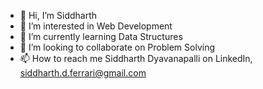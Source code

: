 - 👋 Hi, I’m Siddharth
- 👀 I’m interested in Web Development
- 🌱 I’m currently learning Data Structures
- 💞️ I’m looking to collaborate on Problem Solving 
- 📫 How to reach me Siddharth Dyavanapalli on LinkedIn, siddharth.d.ferrari@gmail.com

<!---
monsieur-here/monsieur-here is a ✨ special ✨ repository because its `README.md` (this file) appears on your GitHub profile.
You can click the Preview link to take a look at your changes.
--->
